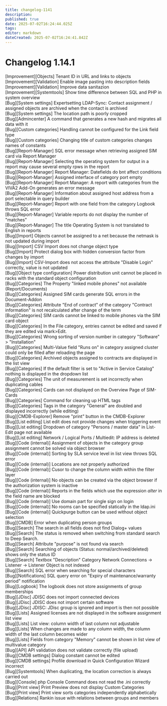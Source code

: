```yaml
---
title: changelog-1141
description: 
published: true
date: 2025-07-02T16:24:44.025Z
tags: 
editor: markdown
dateCreated: 2025-07-02T16:24:41.842Z
---
```


# Changelog 1.14.1
<!-- cSpell:disable -->
<!-- markdownlint-disable MD052 -->
[Improvement][Objects] Tenant ID in URL and links to objects<br>
[Improvement][Validation] Enable image pasting into description fields<br>
[Improvement][Validation] Improve data sanitazion<br>
[Improvement][Systemtools] Show time difference between SQL and PHP in system overview<br>
[Bug][System settings] Expertsetting LDAP-Sync: Contact assignment / assigned objects are archived when the contact is archived<br>
[Bug][System settings] The location path is poorly cropped<br>
[Bug][Admincenter] A command that generates a new hash and migrates all data with it<br>
[Bug][Custom categories] Handling cannot be configured for the Link field type<br>
[Bug][Custom categories] Changing title of custom categories changes names of constants<br>
[Bug][Report-Manager] SQL error message when retrieving assigned SIM card via Report Manager<br>
[Bug][Report-Manager] Selecting the operating system for output in a report may cause several empty rpws in the report<br>
[Bug][Report-Manager] Report Manager: Datefields do bnt affect conditions<br>
[Bug][Report-Manager] Assigned interface of category port empty<br>
[Bug][Report-Manager] Report Manager: A report with categories from the VIVA2 Add-On generates an error message<br>
[Bug][Report-Manager] Information about assigned host address from a port selectable in query builder<br>
[Bug][Report-Manager] Report with one field from the category Logbook throws SQL error<br>
[Bug][Report-Manager] Variable reports do not display the number of "matches"<br>
[Bug][Report-Manager] The title Operating System is not translated to English in reports<br>
[Bug][Import] Objects cannot be assigned to a net because the netmask is not updated during import<br>
[Bug][Import] CSV Import does not change object type<br>
[Bug][Import] Protect dialog box with hidden conversion factor from changes by import<br>
[Bug][Import] CSV-Import does not access the attribute "Disable Login" correctly, value is not updated<br>
[Bug][Object type configuration] Power distribution unit cannot be placed in racks with the standard object configuration<br>
[Bug][Categories] The Property "linked mobile phones" not available (Report/Documents)<br>
[Bug][Categories] Assigned SIM cards generate SQL errors in the Document-Addon<br>
[Bug][Categories] Attribute "End of contract" of the category "Contract information" is not recalculated after change of the term<br>
[Bug][Categories] SIM cards cannot be linked to mobile phones via the SIM card object<br>
[Bug][Categories] In the File category, entries cannot be edited and saved if they are edited via mark>Edit.<br>
[Bug][Categories] Wrong sorting of version number in category "Software" > "Installation"<br>
[Bug][Categories] Multi-Value field "Runs on" in category assigned cluster could only be filled after reloading the page<br>
[Bug][Categories] Archived objects assigned to contracts are displayed in the list view<br>
[Bug][Categories] If the default filter is set to "Active in Service Catalog" nothing is displayed in the dropdown list<br>
[Bug][Categories] The unit of measurement is set incorrectly when duplicating cables<br>
[Bug][Categories] Cards can not displayed on the Overview Page of SIM-Cards<br>
[Bug][Categories] Command for cleaning up HTML tags<br>
[Bug][Categories] Tags in the category "General" are doubled and displayed incorrectly (while editing)<br>
[Bug][CMDB-Explorer] Remove "print" button in the CMDB-Explorer<br>
[Bug][List editing] List edit does not provide changes when triggering event<br>
[Bug][List editing] Dropdown of category "Persons / master data" in List-Edit page not available<br>
[Bug][List editing] Network / Logical Ports / Multiedit: IP address is deleted<br>
[Bug][Code (internal)] Assignment of objects in the category group assignment cannot be solved via object browser<br>
[Bug][Code (internal)] Sorting by SLA service level in list view throws SQL error<br>
[Bug][Code (internal)] Locations are not properly authorized<br>
[Bug][Code (internal)] Cusor to change the column width within the filter layer<br>
[Bug][Code (internal)] No objects can be created via the object browser if the authorization system is inactive<br>
[Bug][Code (internal)] Reports in the fields which use the expression *alter* in the field name are blocked<br>
[Bug][Code (internal)] Use domain part for single sign on login<br>
[Bug][Code (internal)] No rooms can be specified statically in the ldap.ini<br>
[Bug][Code (internal)] Quickpurge button can be used without object selection<br>
[Bug][CMDB] Error when duplicating person groups<br>
[Bug][Search] The search in all fields does not find Dialog+ values<br>
[Bug][Search] The status is removed when switching from standard search to Deep Search.<br>
[Bug][Search] Attribute "purpose" is not found via search<br>
[Bug][Search] Searching of objects (Status: normal/archived/deleted) shows only the status ID<br>
[Bug][Search] Textbox "Description" Category Network Connections -> Listener -> Listener Object is not indexed<br>
[Bug][Search] SQL error when searching for special characters<br>
[Bug][Notifications] SQL query error on "Expiry of maintenance/warranty period" notification<br>
[Bug][Logbook] The logbook does not store assignments of group memberships<br>
[Bug][JDisc] JDISC does not import connected devices<br>
[Bug][JDisc] JDISC does not import certain software<br>
[Bug][JDisc] JDISC: JDisc group is ignored and import is then not possible<br>
[Bug][Lists] Assigned licenses are not displayed in the software assignment list view<br>
[Bug][Lists] List view: column width of last column not adjustable<br>
[Bug][Lists] When changes are made to any column width, the column width of the last column becomes wider<br>
[Bug][Lists] Fields from category "Memory" cannot be shown in list view of multivalue category<br>
[Bug][API] API validation does not validate correctly (file upload)<br>
[Bug][CMDB settings] Dialog constant cannot be edited<br>
[Bug][CMDB settings] Profile download in Quick Configuration Wizard incorrect<br>
[Bug][Systemtools] When duplicating, the location correction is always carried out<br>
[Bug][Console] php Console Command does not read the .ini correctly<br>
[Bug][Print view] Print Preview does not display Custom Categories<br>
[Bug][Print view] Print view sorts categories independently alphabetically<br>
[Bug][Relations] Rankin issue with relations between groups and members<br>
